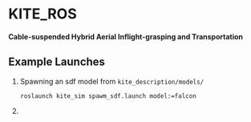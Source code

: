 # KITE_ROS
#### **C**able-suspended **H**ybrid **A**erial **I**nflight-grasping and **T**ransportation

## Example Launches

1. Spawning an sdf model from `kite_description/models/`
    ```
    roslaunch kite_sim spawm_sdf.launch model:=falcon
    ```

2. 

